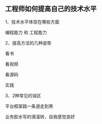 ## 工程师如何提高自己的技术水平 ##

1、技术水平体现在哪些方面

编程能力 和 工程能力

2、提高方法的几种姿势

看书

看视频

看源码

实践

3、2种常见的误区

平台框架路一条道走到黑

业务胶水写的滴溜转，自我感觉良好

